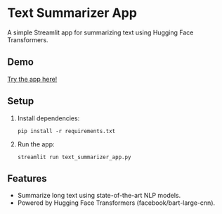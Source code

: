 # Text Summarizer App

A simple Streamlit app for summarizing text using Hugging Face Transformers.

## Demo

[Try the app here!](https://textbrief.streamlit.app/)

## Setup

1. Install dependencies:
   ```
   pip install -r requirements.txt
   ```
2. Run the app:
   ```
   streamlit run text_summarizer_app.py
   ```

## Features
- Summarize long text using state-of-the-art NLP models.
- Powered by Hugging Face Transformers (facebook/bart-large-cnn).
